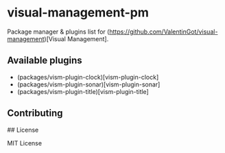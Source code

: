 # visual-management-pm

Package manager & plugins list for (https://github.com/ValentinGot/visual-management)[Visual Management].

## Available plugins

* (packages/vism-plugin-clock)[vism-plugin-clock]
* (packages/vism-plugin-sonar)[vism-plugin-sonar]
* (packages/vism-plugin-title)[vism-plugin-title]

## Contributing

## License

MIT License
